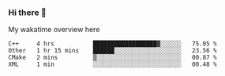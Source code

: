 ### Hi there 👋

<!--
**Jassy930/Jassy930** is a ✨ _special_ ✨ repository because its `README.md` (this file) appears on your GitHub profile.

Here are some ideas to get you started:

- 🔭 I’m currently working on ...
- 🌱 I’m currently learning ...
- 👯 I’m looking to collaborate on ...
- 🤔 I’m looking for help with ...
- 💬 Ask me about ...
- 📫 How to reach me: ...
- 😄 Pronouns: ...
- ⚡ Fun fact: ...
-->

My wakatime overview here
<!--START_SECTION:waka-->
```text
C++     4 hrs           ██████████████████▓░░░░░░   75.05 % 
Other   1 hr 15 mins    ██████░░░░░░░░░░░░░░░░░░░   23.56 % 
CMake   2 mins          ▒░░░░░░░░░░░░░░░░░░░░░░░░   00.87 % 
XML     1 min           ░░░░░░░░░░░░░░░░░░░░░░░░░   00.48 % 
```
<!--END_SECTION:waka-->
